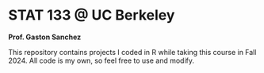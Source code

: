 # STAT 133 @ UC Berkeley
**Prof. Gaston Sanchez**

This repository contains projects I coded in R while taking this course in Fall 2024. All code is my own, so feel free to use and modify.
